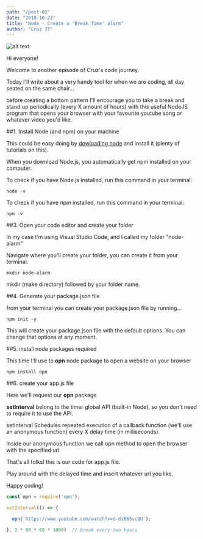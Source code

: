 ```yaml
---
path: "/post-02"
date: "2018-10-22"
title: "Node - Create a 'Break Time' alarm"
author: "Cruz JT"
---
```


![alt text](https://www.mpnpokertour.com/wp-content/uploads/2018/07/shutterstock_157027796-1000x675-1.jpg)


Hi everyone!

Welcome to another episode of Cruz's code journey.

Today I'll write about a very handy tool for when we are coding, all day seated on the same chair...

before creating a bottom pattern I'll encourage you to take a break and stand up periodically (every X amount of hours) with this useful NodeJS program that opens your browser with your favourite youtube song or whatever video you'd like.

##1. Install Node (and npm) on your machine

This could be easy doing by [dowloading node](https://nodejs.org/en/download/) and install it (plenty of tutorials on this).

When you download Node.js, you automatically get npm installed on your computer.

To check if you have Node.js installed, run this command in your terminal:

```
node -v
```

To check if you have npm installed, run this command in your terminal:

```
npm -v
```

##3. Open your code editor and create your folder

In my case I'm using Visual Studio Code, and I called my folder "node-alarm"

Navigate where you'll create your folder, you can create it from your terminal.

```
mkdir node-alarm
```

mkdir (make directory) followed by your folder name.

##4. Generate your package.json file

from your terminal you can create your package.json file by running...

```
npm init -y
```

This will create your package.json file with the default options. You can change that options at any moment.

##5. install node packages required

This time I'll use to **opn** node package to open a website on your browser

```
npm install opn
```

##6. create your app.js file

Here we'll request our **opn** package

**setInterval** belong to the timer global API (built-in Node), so you don't need to require it to use the API.

setInterval Schedules repeated execution of a callback function (we'll use an anonymous function) every X delay time (in milliseconds).

Inside our anonymous function we call opn method to open the browser with the specified url

That's all folks! this is our code for app.js file. 

Play around with the delayed time and insert whatever url you like. 

Happy coding!


```javascript
const opn = require('opn');

setInterval(() => {

  opn('https://www.youtube.com/watch?v=d-diB65scQU');

}, 2 * 60 * 60 * 1000)  // break every two hours

```
